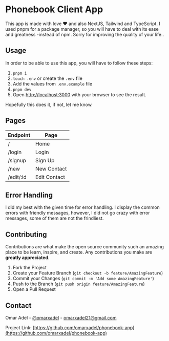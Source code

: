 # Phonebook Client App

This app is made with love ♥ and also NextJS, Tailwind and TypeScript. I used pnpm for a package manager, so you will have to deal with its ease and greatness -instead of npm. Sorry for improving the quality of your life..

## Usage

In order to be able to use this app, you will have to follow these steps:

1. `pnpm i`
2. `touch .env` or create the `.env` file
3. Add the values from `.env.example` file
4. `pnpm dev`
5. Open [http://localhost:3000](http://localhost:3000) with your browser to see the result.

Hopefully this does it, if not, let me know.

## Pages

| Endpoint  | Page         |
| --------- | ------------ |
| /         | Home         |
| /login    | Login        |
| /signup   | Sign Up      |
| /new      | New Contact  |
| /edit/:id | Edit Contact |

## Error Handling

I did my best with the given time for error handling. I display the common errors with friendly messages, however, I did not go crazy with error messages, some of them are not the frindliest.

## Contributing

Contributions are what make the open source community such an amazing place to be learn, inspire, and create. Any contributions you make are **greatly appreciated**.

1. Fork the Project
2. Create your Feature Branch (`git checkout -b feature/AmazingFeature`)
3. Commit your Changes (`git commit -m 'Add some AmazingFeature'`)
4. Push to the Branch (`git push origin feature/AmazingFeature`)
5. Open a Pull Request

## Contact

Omar Adel - [@omarxadel](https://twitter.com/omarxadel) - omarxadel21@gmail.com

Project Link: [https://github.com/omarxadel/phonebook-app](https://github.com/omarxadel/phonebook-app)
